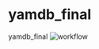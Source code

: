 # yamdb_final
yamdb_final
![workflow](https://github.com/iluy80/yamdb_final/actions/workflows/yamdb_workflow.yml/badge.svg)